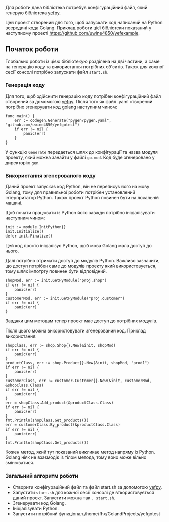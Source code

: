 Для роботи дана бібліотека потребує конфігураційний файл, який генерую бібліотека [yefpy](https://github.com/uwine4850/yefpy).

Цей проект створений для того, щоб запускати код написаний на Python всередині кода Golang.
Приклад роботи цієї бібліотеки показаний у наступному проекті https://github.com/uwine4850/yefexample.

## Початок роботи
Глобально роботи із цією бібліотекую розділена на дві частини, а саме на генерацію коду та використання потрібних об'єктів.
Також для кожної сесії консолі потрібно запускати файл `start.sh`.

### Генерація коду
Для того, щоб здійснити генерацію коду потрібен конфігураційний файл створений за домомогою [yefpy](https://github.com/uwine4850/yefpy).
Після того як файл .yaml створений потрібно згенерувати код golang наступним чином:
```
func main() {
    err := codegen.Generate("pygen/pygen.yaml", "github.com/uwine4850/yefgotest")
    if err != nil {
    	panic(err)
    }
}
```
У функцію `Generate` передається шлях до конфігурації та назва модуля проекту, який можна занайти у файлі `go.mod`.
Код буде згенеровано у директорію `gen`.

### Використання згенерованого коду
Даний проект запускає код Python, він не переписує його на мову Golang, тому для правильної роботи потрібен установлений 
інтерпритатор Python. Також проект Python повинен бути на локальній машині.

Щоб почати працювати із Python його завжди потрібно ініціалізувати наступним чином:
```
init := module.InitPython{}
init.Initialize()
defer init.Finalize()
```
Цей код просто ініціалізує Python, щоб мова Golang мала доступ до нього.

Далі потрібно отримати доступ до модулів Python. Важливо зазначити, що доступ потрібен саме до модулів проекту який 
використовується, тому шлях імпотрту повинен бути відповідний.
```
shopMod, err := init.GetPyModule("proj.shop")
if err != nil {
	panic(err)
}
customerMod, err := init.GetPyModule("proj.customer")
if err != nil {
	panic(err)
}
```
Завдяки цим методам тепер проект має доступ до потрібних модулів.

Після цього можна використовувати згенерований код. Приклад використання:
```
shopClass, err := shop.Shop{}.New(&init, shopMod)
if err != nil {
	panic(err)
}
productClass, err := shop.Product{}.New(&init, shopMod, "prod1")
if err != nil {
	panic(err)
}
customerClass, err := customer.Customer{}.New(&init, customerMod, &shopClass.Class)
if err != nil {
	panic(err)
}
err = shopClass.Add_product(&productClass.Class)
if err != nil {
	panic(err)
}
fmt.Println(shopClass.Get_products())
err = customerClass.By_product(&productClass.Class)
if err != nil {
	panic(err)
}
fmt.Println(shopClass.Get_products())
```
Кожен метод, який тут показаний викликає метод напряму із Python. Golang ніяк не взаємодіє із тілом метода, тому воно 
може вільно змінюватися.

### Загальний алгоритм роботи
- Створити конфігураційний файл та файл start.sh за допомогою [yefpy](https://github.com/uwine4850/yefpy).
- Запустити `start.sh` для кожної сесії консолі де вткористовується даний проект. Запустити можна так `. start.sh`.
- Згенерувати код Golang.
- Ініціалізувати Python.
- Запустити потрібний функціонал./home/fhx/GolandProjects/yefgotest